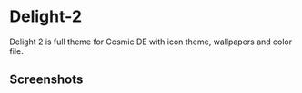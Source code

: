# Delight-2
Delight 2 is full theme for Cosmic DE with icon theme, wallpapers and color file.

Screenshots
--

